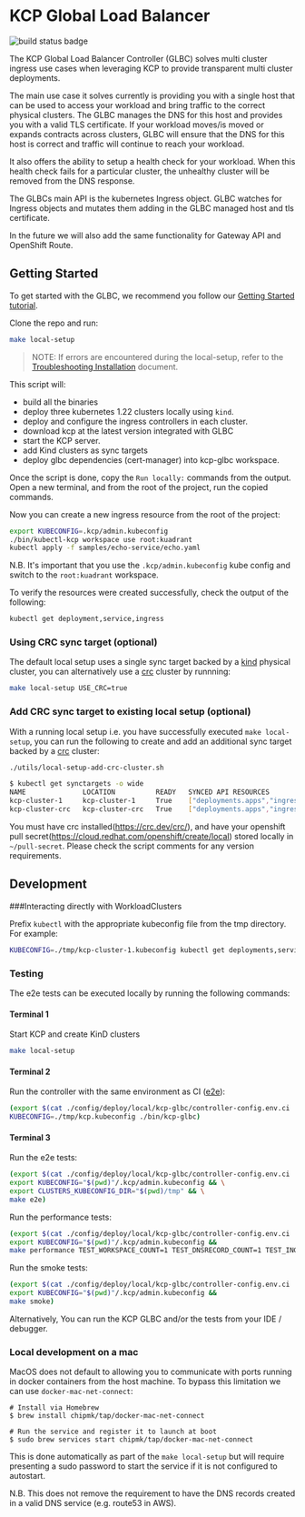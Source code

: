 # KCP Global Load Balancer

![build status badge](https://github.com/kcp-dev/kcp-glbc/actions/workflows/ci.yaml/badge.svg)

The KCP Global Load Balancer Controller (GLBC) solves multi cluster ingress use cases when leveraging KCP to provide transparent multi cluster deployments. 

The main use case it solves currently is providing you with a single host that can be used to access your workload and bring traffic to the correct physical clusters. The GLBC manages the DNS for this host and provides you with a valid TLS certificate. If your workload moves/is moved or expands contracts across clusters, GLBC will ensure that the DNS for this host is correct and traffic will continue to reach your workload.

It also offers the ability to setup a health check for your workload. When this health check fails for a particular cluster, the unhealthy cluster will be removed from the DNS response.

The GLBCs main API is the kubernetes Ingress object. GLBC watches for Ingress objects and mutates them adding in the GLBC managed host and tls certificate. 

In the future we will also add the same functionality for Gateway API and OpenShift Route. 

## Getting Started

To get started with the GLBC, we recommend you follow our [Getting Started tutorial]().

Clone the repo and run:

```bash
make local-setup
```
> NOTE: If errors are encountered during the local-setup, refer to the [Troubleshooting Installation](/docs/troubleshooting.md) document.

This script will:

- build all the binaries
- deploy three kubernetes 1.22 clusters locally using `kind`.
- deploy and configure the ingress controllers in each cluster.
- download kcp at the latest version integrated with GLBC
- start the KCP server.
- add Kind clusters as sync targets
- deploy glbc dependencies (cert-manager) into kcp-glbc workspace.
    

Once the script is done, copy the `Run locally:` commands from the output.
Open a new terminal, and from the root of the project, run the copied commands.

Now you can create a new ingress resource from the root of the project:

```bash 
export KUBECONFIG=.kcp/admin.kubeconfig
./bin/kubectl-kcp workspace use root:kuadrant
kubectl apply -f samples/echo-service/echo.yaml
```
N.B. It's important that you use the `.kcp/admin.kubeconfig` kube config and switch to the `root:kuadrant` workspace.

To verify the resources were created successfully, check the output of the following:

```bash
kubectl get deployment,service,ingress
```

### Using CRC sync target (optional)

The default local setup uses a single sync target backed by a [kind](https://kind.sigs.k8s.io/) physical cluster, you can alternatively use a [crc](https://crc.dev/crc/) cluster by runnning:

```bash
make local-setup USE_CRC=true
```

### Add CRC sync target to existing local setup (optional)

With a running local setup i.e. you have successfully executed `make local-setup`, you can run the following to create and add an additional sync target backed by a [crc](https://crc.dev/crc/) cluster:

```bash
./utils/local-setup-add-crc-cluster.sh
```

```bash
$ kubectl get synctargets -o wide
NAME              LOCATION          READY   SYNCED API RESOURCES
kcp-cluster-1     kcp-cluster-1     True    ["deployments.apps","ingresses.networking.k8s.io","secrets","services"]
kcp-cluster-crc   kcp-cluster-crc   True    ["deployments.apps","ingresses.networking.k8s.io","secrets","services"]
```

You must have crc installed(https://crc.dev/crc/), and have your openshift pull secret(https://cloud.redhat.com/openshift/create/local) stored locally in `~/pull-secret`. 
Please check the script comments for any version requirements.

## Development

###Interacting directly with WorkloadClusters

Prefix `kubectl` with the appropriate kubeconfig file from the tmp directory.
For example:

```bash
KUBECONFIG=./tmp/kcp-cluster-1.kubeconfig kubectl get deployments,services,ingress --all-namespaces
```

### Testing

The e2e tests can be executed locally by running the following commands:

#### Terminal 1

Start KCP and create KinD clusters
```bash
make local-setup
```

#### Terminal 2

Run the controller with the same environment as CI ([e2e](.github/workflows/e2e.yaml)):
```bash
(export $(cat ./config/deploy/local/kcp-glbc/controller-config.env.ci | xargs) && \
KUBECONFIG=./tmp/kcp.kubeconfig ./bin/kcp-glbc)
```

#### Terminal 3

Run the e2e tests:

```bash
(export $(cat ./config/deploy/local/kcp-glbc/controller-config.env.ci | xargs) && \
export KUBECONFIG="$(pwd)"/.kcp/admin.kubeconfig && \
export CLUSTERS_KUBECONFIG_DIR="$(pwd)/tmp" && \
make e2e)
```

Run the performance tests:

```bash
(export $(cat ./config/deploy/local/kcp-glbc/controller-config.env.ci | xargs) && \
export KUBECONFIG="$(pwd)"/.kcp/admin.kubeconfig &&
make performance TEST_WORKSPACE_COUNT=1 TEST_DNSRECORD_COUNT=1 TEST_INGRESS_COUNT=1)
```

Run the smoke tests:

```bash
(export $(cat ./config/deploy/local/kcp-glbc/controller-config.env.ci | xargs) && \
export KUBECONFIG="$(pwd)"/.kcp/admin.kubeconfig &&
make smoke)
```

Alternatively, You can run the KCP GLBC and/or the tests from your IDE / debugger.

### Local development on a mac
MacOS does not default to allowing you to communicate with ports running in docker containers from the host machine. To bypass this limitation we can use `docker-mac-net-connect`:
```
# Install via Homebrew
$ brew install chipmk/tap/docker-mac-net-connect

# Run the service and register it to launch at boot
$ sudo brew services start chipmk/tap/docker-mac-net-connect
```

This is done automatically as part of the `make local-setup` but will require presenting a sudo password to start the service if it is not configured to autostart.

N.B. This does not remove the requirement to have the DNS records created in a valid DNS service (e.g. route53 in AWS).

